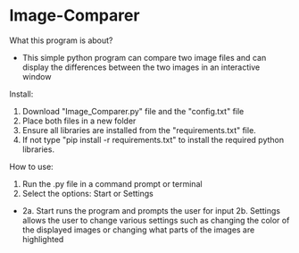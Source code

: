 # Image-Comparer

What this program is about?
  * This simple python program can compare two image files and can display the differences between the two images in an interactive window 
 
Install:
  1. Download "Image_Comparer.py" file and the "config.txt" file
  2. Place both files in a new folder 
  3. Ensure all libraries are installed from the "requirements.txt" file.
  4. If not type "pip install -r requirements.txt" to install the required python libraries.

How to use:
  1. Run the .py file in a command prompt or terminal 
  2. Select the options: Start or Settings 
  * 2a. Start runs the program and prompts the user for input
    2b. Settings allows the user to change various settings such as changing the color of the displayed images or changing what parts of the images are      highlighted 

